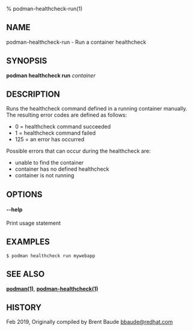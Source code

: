 % podman-healthcheck-run(1)

## NAME
podman\-healthcheck\-run - Run a container healthcheck

## SYNOPSIS
**podman healthcheck run** *container*

## DESCRIPTION

Runs the healthcheck command defined in a running container manually.  The resulting error codes are defined
as follows:

* 0 = healthcheck command succeeded
* 1 = healthcheck command failed
* 125 = an error has occurred

Possible errors that can occur during the healthcheck are:
* unable to find the container
* container has no defined healthcheck
* container is not running

## OPTIONS
#### **--help**

Print usage statement


## EXAMPLES

```
$ podman healthcheck run mywebapp
```

## SEE ALSO
**[podman(1)](podman.1.md)**, **[podman-healthcheck(1)](podman-healthcheck.1.md)**

## HISTORY
Feb 2019, Originally compiled by Brent Baude <bbaude@redhat.com>
